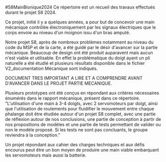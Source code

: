 #S8MainBionique2024
Ce répertoire est un recueil des travaux effectués durant le projet S8 2024.

Ce projet, initié il y a quelques années, a pour but de concevoir une main mécanique contrôlée électroniquement par les signaux électriques que le corps envoie au niveau d'un moignon issu d'un bras amputé.

Notre projet S8, après de nombreux problèmes notamment au niveau du code du MSP et de la carte, a été guidé par le désir d'avancer sur la partie mécanique.
Beaucoup de design ont été produit auparavent mais aucun n'est viable et utilisable. En effet la problématique du doigt ayant un pli naturelle a été étudié et plusieurs résultats disponible dans le fichier V2_documentation Mécanique sont indiqués.

DOCUMENT TRES IMPORTANT A LIRE ET A COMPRENDRE AVANT D'AVANCER DANS LE PROJET PARTIE MECANIQUE.

Plusieurs prototypes ont été conçus en répondant aux critères nécessaires énumérés dans le rapport mécanique, présent dans ce répertoire.
"L'utilisation d'une main à 3-4 doigts, avec 2 servomoteurs par doigt, ainsi que l'utilisation de roulements pour fluidifier le mouvement entre chaque phalange doit être étudiée autour d'un projet S8 complet, avec une partie de réflexion autour de nos conclusions, une partie de conception à partir de nos propositions de modèles et une partie de tests permettant de valider ou non le modèle proposé. Si les tests ne sont pas concluants, le groupe reviendra à la conception."

Un projet répondant aux cahier des charges techniques et aux défis encourus peut être un bon moyen de produire une main viable embarquant les servomoteurs mais aussi la batterie.
